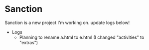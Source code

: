 # Sanction
Sanction is a new project I'm working on. update logs below!

* Logs
   * Planning to rename a.html to e.html (I changed "activities" to "extras")